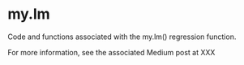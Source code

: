 # my.lm
Code and functions associated with the my.lm() regression function. 

For more information, see the associated Medium post at XXX
